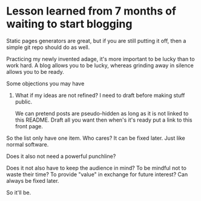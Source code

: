 # Lesson learned from 7 months of waiting to start blogging

Static pages generators are great, but if you are still putting it off, then a simple git repo should do as well.

Practicing my newly invented adage, it's more important to be lucky than to work hard. A blog allows you to be lucky, whereas grinding away in silence allows you to be ready.

Some objections you may have

1. What if my ideas are not refined? I need to draft before making stuff public.

   We can pretend posts are pseudo-hidden as long as it is not linked to this README. Draft all you want then when's it's ready put a link to this front page.

So the list only have one item. Who cares? It can be fixed later. Just like normal software.

Does it also not need a powerful punchline?

Does it not also have to keep the audience in mind? To be mindful not to waste their time? To provide "value" in exchange for future interest? Can always be fixed later.

So it'll be.
